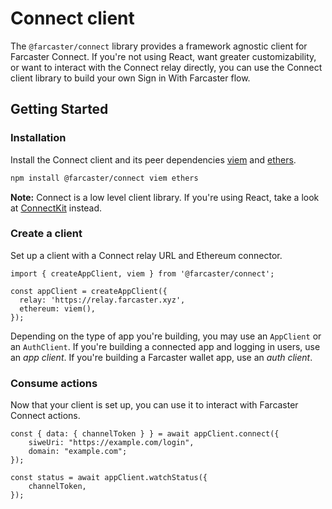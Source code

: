 # Connect client

The `@farcaster/connect` library provides a framework agnostic client for Farcaster Connect. If you're not using React, want greater customizability, or want to interact with the Connect relay directly, you can use the Connect client library to build your own Sign in With Farcaster flow.

## Getting Started

### Installation

Install the Connect client and its peer dependencies [viem](https://viem.sh/) and [ethers](https://docs.ethers.org/v6/).

```sh
npm install @farcaster/connect viem ethers
```

**Note:** Connect is a low level client library. If you're using React, take a look at [ConnectKit](../introduction) instead.

### Create a client

Set up a client with a Connect relay URL and Ethereum connector.

```tsx
import { createAppClient, viem } from '@farcaster/connect';

const appClient = createAppClient({
  relay: 'https://relay.farcaster.xyz',
  ethereum: viem(),
});
```

Depending on the type of app you're building, you may use an `AppClient` or an `AuthClient`. If you're building a connected app and logging in users, use an _app client_. If you're building a Farcaster wallet app, use an _auth client_.

### Consume actions

Now that your client is set up, you can use it to interact with Farcaster Connect actions.

```tsx
const { data: { channelToken } } = await appClient.connect({
    siweUri: "https://example.com/login",
    domain: "example.com";
});

const status = await appClient.watchStatus({
    channelToken,
});
```
